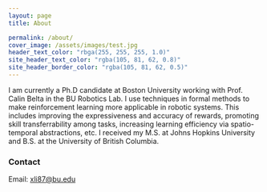 ```yaml
---
layout: page
title: About

permalink: /about/
cover_image: /assets/images/test.jpg
header_text_color: "rbga(255, 255, 255, 1.0)"
site_header_text_color: "rgba(105, 81, 62, 0.8)"
site_header_border_color: "rgba(105, 81, 62, 0.5)"
---
```


I am currently a Ph.D candidate at Boston University working with Prof. Calin Belta in the BU Robotics Lab. I use techniques in formal methods to make reinforcement learning more applicable in robotic systems. This includes improving the expressiveness and accuracy of rewards, promoting skill transferrability among tasks, increasing learning efficiency via spatio-temporal abstractions, etc. I received my M.S. at Johns Hopkins University and B.S. at the University of British Columbia. 

### Contact

Email: xli87@bu.edu
